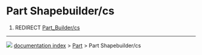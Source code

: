 # Part Shapebuilder/cs
1.  REDIRECT [Part\_Builder/cs](Part_Builder/cs.md)



---
![](images/Right_arrow.png) [documentation index](../README.md) > [Part](Part_Workbench.md) > Part Shapebuilder/cs
